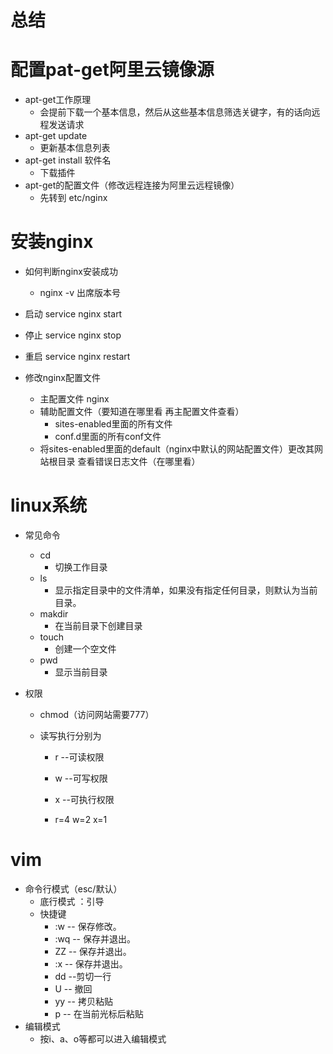 # 总结


# 配置pat-get阿里云镜像源

- apt-get工作原理
    - 会提前下载一个基本信息，然后从这些基本信息筛选关键字，有的话向远程发送请求
- apt-get update
    - 更新基本信息列表
- apt-get install 软件名
    - 下载插件
- apt-get的配置文件（修改远程连接为阿里云远程镜像）
    - 先转到 etc/nginx

# 安装nginx
 
- 如何判断nginx安装成功
    - nginx -v 出席版本号
- 启动 service nginx start
- 停止 service nginx stop
- 重启 service nginx restart

- 修改nginx配置文件
    - 主配置文件 nginx
    - 辅助配置文件（要知道在哪里看 再主配置文件查看）
        - sites-enabled里面的所有文件
        - conf.d里面的所有conf文件
    - 将sites-enabled里面的default（nginx中默认的网站配置文件）更改其网站根目录 查看错误日志文件（在哪里看）

# linux系统
- 常见命令
    - cd
        - 切换工作目录
    - ls
        - 显示指定目录中的文件清单，如果没有指定任何目录，则默认为当前目录。
    - makdir
        - 在当前目录下创建目录
    - touch
        - 创建一个空文件
    - pwd
        - 显示当前目录

- 权限
    - chmod（访问网站需要777）
        
    - 读写执行分别为
        - r  --可读权限

        - w  --可写权限

        - x  --可执行权限

        - r=4 w=2 x=1 

# vim

- 命令行模式（esc/默认）
    - 底行模式 ：引导
    - 快捷键
        - :w -- 保存修改。
        - :wq -- 保存并退出。
        - ZZ -- 保存并退出。
        - :x -- 保存并退出。
        - dd --剪切一行
        - U  -- 撤回
        - yy -- 拷贝粘贴
        - p  -- 在当前光标后粘贴
- 编辑模式
    - 按i、a、o等都可以进入编辑模式

